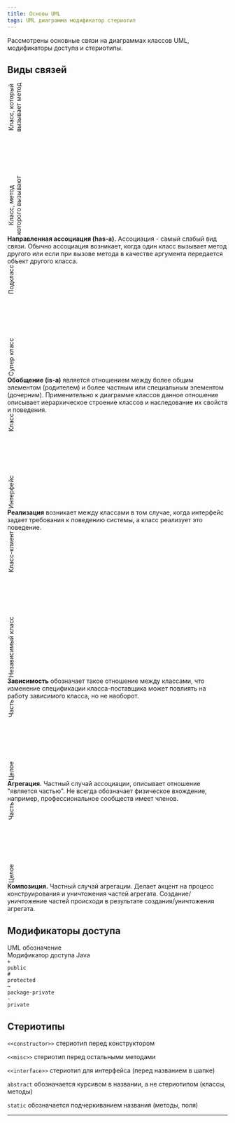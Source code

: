```yaml
---
title: Основы UML
tags: UML диаграмма модификатор стериотип
---
```


Рассмотрены основные связи на диаграммах классов UML, модификаторы доступа и
стериотипы.

<!--more-->

<style>
.vertical
  {
    -ms-writing-mode: tb-rl;
    -webkit-writing-mode: vertical-rl;
    writing-mode: vertical-rl;
    transform: rotate(180deg);
    white-space: nowrap;
    text-align: center;
    vertical-align: bottom;
  }

.center-flex {
    display: flex;
    justify-content: center;
    align-items: center;
}
  .icon1 {
      width: 200px;
      height: 100px;
      float: left;
      background: url(/assets/images/uml-associations/uml-arrows.png) no-repeat;
      background-position: -80px -25px;
    }

  .icon2 {
      width: 200px;
      height: 100px;
      float: left;
      background: url(/assets/images/uml-associations/uml-arrows.png) no-repeat;
      background-position: -80px -175px;
    }

  .icon3 {
      width: 200px;
      height: 100px;
      float: left;
      background: url(/assets/images/uml-associations/uml-arrows.png) no-repeat;
      background-position: -80px -325px;
    }

  .icon4 {
      width: 200px;
      height: 100px;
      float: left;
      background: url(/assets/images/uml-associations/uml-arrows.png) no-repeat;
      background-position: -80px -475px;
    }

  .icon5 {
      width: 200px;
      height: 100px;
      float: left;
      background: url(/assets/images/uml-associations/uml-arrows.png) no-repeat;
      background-position: -80px -775px;
    }

  .icon6 {
      width: 200px;
      height: 100px;
      float: left;
      background: url(/assets/images/uml-associations/uml-arrows.png) no-repeat;
      background-position: -80px -625px;
    }
</style>
## Виды связей
<div class="grid grid--py-3">
  <div class="cell cell--lg-1 cell--md-2 vertical center-flex">Класс, который <br> вызывает метод</div>
  <div class="cell cell--lg-3 cell--md-8 center-flex"><div class="icon1"></div> </div>
  <div class="cell cell--lg-1 cell--md-2 vertical center-flex">Класс, метод <br> которого вызывают</div>
  <div class="cell cell--lg-7 cell--md-12"><b>Направленная ассоциация (has-a).</b> Ассоциация - самый слабый вид связи. Обычно ассоциация возникает, когда
  один класс вызывает метод другого или если при вызове метода в качестве аргумента передается объект другого класса.</div>

  <div class="cell cell--lg-1 cell--md-2 vertical center-flex">Подкласс</div>
  <div class="cell cell--lg-3 cell--md-8 center-flex"><div class="icon2"></div></div>
  <div class="cell cell--lg-1 cell--md-2 vertical center-flex">Супер класс</div>
  <div class="cell cell--lg-7 cell--md-12"><b>Обобщение (is-a)</b> является отношением между более общим элементом (родителем) и более частным
  или специальным элементом (дочерним). Применительно к диаграмме классов данное отношение описывает иерархическое строение классов и
  наследование их свойств и поведения.</div>

  <div class="cell cell--lg-1 cell--md-2 vertical center-flex">Класс</div>
  <div class="cell cell--lg-3 cell--md-8 center-flex"><div class="icon3"></div></div>
  <div class="cell cell--lg-1 cell--md-2 vertical center-flex">Интерфейс</div>
  <div class="cell cell--lg-7 cell--md-12"><b>Реализация</b> возникает между классами в том случае, когда интерфейс задает требования
  к поведению системы, а класс реализует это поведение.</div>

  <div class="cell cell--lg-1 cell--md-2 vertical center-flex">Класс-клиент</div>
  <div class="cell cell--lg-3 cell--md-8 center-flex"><div class="icon4"></div></div>
  <div class="cell cell--lg-1 cell--md-2 vertical center-flex">Независимый класс</div>
  <div class="cell cell--lg-7 cell--md-12"><b>Зависимость</b> обозначает такое отношение между классами, что изменение спецификации
  класса-поставщика может повлиять на работу зависимого класса, но не наоборот.</div>

  <div class="cell cell--lg-1 cell--md-2 vertical center-flex">Часть</div>
  <div class="cell cell--lg-3 cell--md-8 center-flex"><div class="icon5"></div></div>
  <div class="cell cell--lg-1 cell--md-2 vertical center-flex">Целое</div>
  <div class="cell cell--lg-7 cell--md-12"><b>Агрегация.</b> Частный случай ассоциации, описывает отношение "является частью". Не всегда
  обозначает физическое вхождение, например, профессиональное сообществ имеет членов.</div>

  <div class="cell cell--lg-1 cell--md-2 vertical center-flex">Часть</div>
  <div class="cell cell--lg-3 cell--md-8 center-flex"><div class="icon6"></div></div>
  <div class="cell cell--lg-1 cell--md-2 vertical center-flex">Целое</div>
  <div class="cell cell--lg-7 cell--md-12"><b>Композиция.</b> Частный случай агрегации. Делает акцент на процесс конструирования и уничтожения
  частей агрегата. Создание/уничтожение частей происходи в результате создания/уничтожения агрегата.</div>
</div>

## Модификаторы доступа
<div class="grid-container">
    <div class="grid">
        <div class="cell cell--3">UML обозначение</div>
        <div class="cell cell--9">Модификатор доступа Java</div>
        <div class="cell cell--3"><code class="language-plaintext highlighter-rouge">+</code></div>
        <div class="cell cell--9"><code class="language-java highlighter-rouge">public</code></div>
        <div class="cell cell--3"><code class="language-plaintext highlighter-rouge">#</code></div>
        <div class="cell cell--9"><code class="language-java highlighter-rouge">protected</code></div>
        <div class="cell cell--3"><code class="language-plaintext highlighter-rouge">~</code></div>
        <div class="cell cell--9"><code class="language-java highlighter-rouge">package-private</code></div>
        <div class="cell cell--3"><code class="language-plaintext highlighter-rouge">-</code></div>
        <div class="cell cell--9"><code class="language-java highlighter-rouge">private</code></div>
    </div>
</div>

## Стериотипы
`<<constructor>>` стериотип перед конструктором

`<<misc>>` стериотип перед остальными методами

`<<interface>>` стериотип для интерфейса (перед названием в шапке)

`abstract` обозначается курсивом в названии, а не стериотипом (классы, методы)

`static` обозначается подчеркиванием названия (методы, поля)

---


